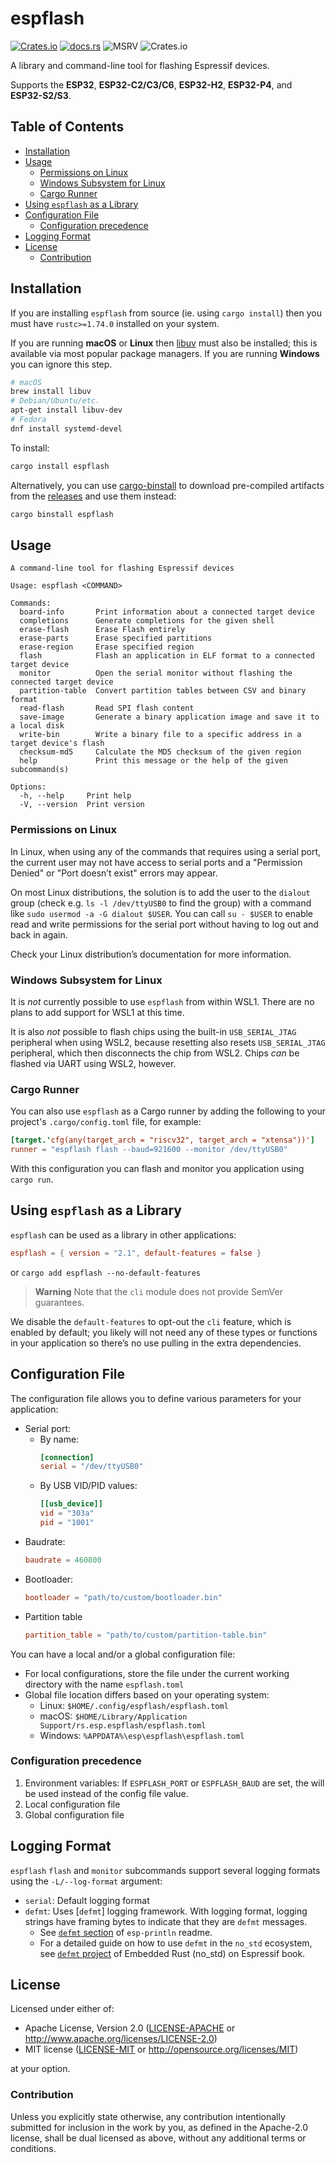 <!-- omit in toc -->
# espflash

[![Crates.io](https://img.shields.io/crates/v/espflash?labelColor=1C2C2E&color=C96329&logo=Rust&style=flat-square)](https://crates.io/crates/espflash)
[![docs.rs](https://img.shields.io/docsrs/espflash?labelColor=1C2C2E&color=C96329&logo=rust&style=flat-square)](https://docs.rs/espflash)
![MSRV](https://img.shields.io/badge/MSRV-1.74-blue?labelColor=1C2C2E&logo=Rust&style=flat-square)
![Crates.io](https://img.shields.io/crates/l/espflash?labelColor=1C2C2E&style=flat-square)

A library and command-line tool for flashing Espressif devices.

Supports the **ESP32**, **ESP32-C2/C3/C6**, **ESP32-H2**, **ESP32-P4**, and **ESP32-S2/S3**.

<!-- omit in toc -->
## Table of Contents

- [Installation](#installation)
- [Usage](#usage)
  - [Permissions on Linux](#permissions-on-linux)
  - [Windows Subsystem for Linux](#windows-subsystem-for-linux)
  - [Cargo Runner](#cargo-runner)
- [Using `espflash` as a Library](#using-espflash-as-a-library)
- [Configuration File](#configuration-file)
  - [Configuration precedence](#configuration-precedence)
- [Logging Format](#logging-format)
- [License](#license)
  - [Contribution](#contribution)

## Installation

If you are installing `espflash` from source (ie. using `cargo install`) then you must have `rustc>=1.74.0` installed on your system.

If you are running **macOS** or **Linux** then [libuv] must also be installed; this is available via most popular package managers. If you are running **Windows** you can ignore this step.

```bash
# macOS
brew install libuv
# Debian/Ubuntu/etc.
apt-get install libuv-dev
# Fedora
dnf install systemd-devel
```

To install:

```bash
cargo install espflash
```

Alternatively, you can use [cargo-binstall] to download pre-compiled artifacts from the [releases] and use them instead:

```bash
cargo binstall espflash
```

[libuv]: https://libuv.org/
[cargo-binstall]: https://github.com/cargo-bins/cargo-binstall
[releases]: https://github.com/esp-rs/espflash/releases

## Usage

```text
A command-line tool for flashing Espressif devices

Usage: espflash <COMMAND>

Commands:
  board-info       Print information about a connected target device
  completions      Generate completions for the given shell
  erase-flash      Erase Flash entirely
  erase-parts      Erase specified partitions
  erase-region     Erase specified region
  flash            Flash an application in ELF format to a connected target device
  monitor          Open the serial monitor without flashing the connected target device
  partition-table  Convert partition tables between CSV and binary format
  read-flash       Read SPI flash content
  save-image       Generate a binary application image and save it to a local disk
  write-bin        Write a binary file to a specific address in a target device's flash
  checksum-md5     Calculate the MD5 checksum of the given region
  help             Print this message or the help of the given subcommand(s)

Options:
  -h, --help     Print help
  -V, --version  Print version
```

### Permissions on Linux

In Linux, when using any of the commands that requires using a serial port, the current user may not have access to serial ports and a "Permission Denied" or "Port doesn’t exist" errors may appear.

On most Linux distributions, the solution is to add the user to the `dialout` group (check e.g. `ls -l /dev/ttyUSB0` to find the group) with a command like `sudo usermod -a -G dialout $USER`. You can call `su - $USER` to enable read and write permissions for the serial port without having to log out and back in again.

Check your Linux distribution’s documentation for more information.

### Windows Subsystem for Linux

It is _not_ currently possible to use `espflash` from within WSL1. There are no plans to add support for WSL1 at this time.

It is also _not_ possible to flash chips using the built-in `USB_SERIAL_JTAG` peripheral when using WSL2, because resetting also resets `USB_SERIAL_JTAG` peripheral, which then disconnects the chip from WSL2. Chips _can_ be flashed via UART using WSL2, however.

### Cargo Runner

You can also use `espflash` as a Cargo runner by adding the following to your project's `.cargo/config.toml` file, for example:

```toml
[target.'cfg(any(target_arch = "riscv32", target_arch = "xtensa"))']
runner = "espflash flash --baud=921600 --monitor /dev/ttyUSB0"
```

With this configuration you can flash and monitor you application using `cargo run`.

## Using `espflash` as a Library

`espflash` can be used as a library in other applications:

```toml
espflash = { version = "2.1", default-features = false }
```

or `cargo add espflash --no-default-features`

> **Warning**
> Note that the `cli` module does not provide SemVer guarantees.

We disable the `default-features` to opt-out the `cli` feature, which is enabled by default; you likely will not need any of these types or functions in your application so there’s no use pulling in the extra dependencies.

## Configuration File

The configuration file allows you to define various parameters for your application:

- Serial port:
  - By name:
    ```toml
    [connection]
    serial = "/dev/ttyUSB0"
    ```
  - By USB VID/PID values:
    ```toml
    [[usb_device]]
    vid = "303a"
    pid = "1001"
    ```
- Baudrate:
  ```toml
  baudrate = 460800
  ```
- Bootloader:
  ```toml
  bootloader = "path/to/custom/bootloader.bin"
  ```
- Partition table
  ```toml
  partition_table = "path/to/custom/partition-table.bin"
  ```

You can have a local and/or a global configuration file:

- For local configurations, store the file under the current working directory with the name `espflash.toml`
- Global file location differs based on your operating system:
  - Linux: `$HOME/.config/espflash/espflash.toml`
  - macOS: `$HOME/Library/Application Support/rs.esp.espflash/espflash.toml`
  - Windows: `%APPDATA%\esp\espflash\espflash.toml`

### Configuration precedence

1. Environment variables: If `ESPFLASH_PORT` or `ESPFLASH_BAUD` are set, the will be used instead of the config file value.
2. Local configuration file
3. Global configuration file

## Logging Format

`espflash` `flash` and `monitor` subcommands support several logging formats using the `-L/--log-format` argument:

- `serial`: Default logging format
- `defmt`: Uses [`defmt`] logging framework. With logging format, logging strings have framing bytes to indicate that they are `defmt` messages.
  - See [`defmt` section] of `esp-println` readme.
  - For a detailed guide on how to use `defmt` in the `no_std` ecosystem, see [`defmt` project] of Embedded Rust (no_std) on Espressif book.

[`defmt` section]: https://github.com/esp-rs/esp-println?tab=readme-ov-file#defmt
[`defmt` project]: https://esp-rs.github.io/no_std-training/03_6_defmt.html

## License

Licensed under either of:

- Apache License, Version 2.0 ([LICENSE-APACHE](../LICENSE-APACHE) or http://www.apache.org/licenses/LICENSE-2.0)
- MIT license ([LICENSE-MIT](../LICENSE-MIT) or http://opensource.org/licenses/MIT)

at your option.

### Contribution

Unless you explicitly state otherwise, any contribution intentionally submitted for inclusion in
the work by you, as defined in the Apache-2.0 license, shall be dual licensed as above, without
any additional terms or conditions.
